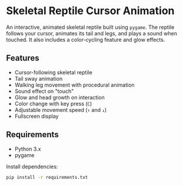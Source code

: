 # Skeletal Reptile Cursor Animation

An interactive, animated skeletal reptile built using `pygame`. The reptile follows your cursor, animates its tail and legs, and plays a sound when touched. It also includes a color-cycling feature and glow effects.

## Features

- Cursor-following skeletal reptile
- Tail sway animation
- Walking leg movement with procedural animation
- Sound effect on "touch"
- Glow and head growth on interaction
- Color change with key press (`C`)
- Adjustable movement speed (`↑` and `↓`)
- Fullscreen display

## Requirements

- Python 3.x
- pygame

Install dependencies:
```bash
pip install -r requirements.txt
